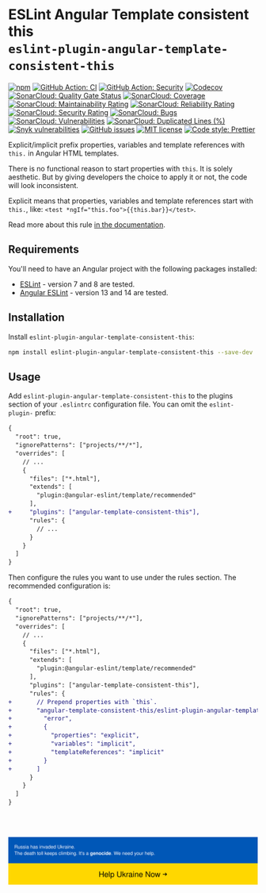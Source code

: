 # ESLint Angular Template consistent this <br>`eslint-plugin-angular-template-consistent-this`

[![npm](https://img.shields.io/npm/v/eslint-plugin-angular-template-consistent-this)](https://www.npmjs.com/package/eslint-plugin-angular-template-consistent-this)
[![GitHub Action: CI](https://img.shields.io/github/workflow/status/jerone/eslint-plugin-angular-template-consistent-this/CI?label=CI&logo=github)](https://github.com/jerone/eslint-plugin-angular-template-consistent-this/actions/workflows/ci.yml)
[![GitHub Action: Security](https://img.shields.io/github/workflow/status/jerone/eslint-plugin-angular-template-consistent-this/Security?label=Security&logo=github)](https://github.com/jerone/eslint-plugin-angular-template-consistent-this/actions/workflows/security.yml)
[![Codecov](https://codecov.io/gh/jerone/eslint-plugin-angular-template-consistent-this/branch/master/graph/badge.svg?token=BTJRO49LZT)](https://codecov.io/gh/jerone/eslint-plugin-angular-template-consistent-this)
[![SonarCloud: Quality Gate Status](https://sonarcloud.io/api/project_badges/measure?project=jerone_eslint-plugin-angular-template-consistent-this&metric=alert_status)](https://sonarcloud.io/summary/new_code?id=jerone_eslint-plugin-angular-template-consistent-this)
[![SonarCloud: Coverage](https://sonarcloud.io/api/project_badges/measure?project=jerone_eslint-plugin-angular-template-consistent-this&metric=coverage)](https://sonarcloud.io/summary/new_code?id=jerone_eslint-plugin-angular-template-consistent-this)
[![SonarCloud: Maintainability Rating](https://sonarcloud.io/api/project_badges/measure?project=jerone_eslint-plugin-angular-template-consistent-this&metric=sqale_rating)](https://sonarcloud.io/summary/new_code?id=jerone_eslint-plugin-angular-template-consistent-this)
[![SonarCloud: Reliability Rating](https://sonarcloud.io/api/project_badges/measure?project=jerone_eslint-plugin-angular-template-consistent-this&metric=reliability_rating)](https://sonarcloud.io/summary/new_code?id=jerone_eslint-plugin-angular-template-consistent-this)
[![SonarCloud: Security Rating](https://sonarcloud.io/api/project_badges/measure?project=jerone_eslint-plugin-angular-template-consistent-this&metric=security_rating)](https://sonarcloud.io/summary/new_code?id=jerone_eslint-plugin-angular-template-consistent-this)
[![SonarCloud: Bugs](https://sonarcloud.io/api/project_badges/measure?project=jerone_eslint-plugin-angular-template-consistent-this&metric=bugs)](https://sonarcloud.io/summary/new_code?id=jerone_eslint-plugin-angular-template-consistent-this)
[![SonarCloud: Vulnerabilities](https://sonarcloud.io/api/project_badges/measure?project=jerone_eslint-plugin-angular-template-consistent-this&metric=vulnerabilities)](https://sonarcloud.io/summary/new_code?id=jerone_eslint-plugin-angular-template-consistent-this)
[![SonarCloud: Duplicated Lines (%)](https://sonarcloud.io/api/project_badges/measure?project=jerone_eslint-plugin-angular-template-consistent-this&metric=duplicated_lines_density)](https://sonarcloud.io/summary/new_code?id=jerone_eslint-plugin-angular-template-consistent-this)
[![Snyk vulnerabilities](https://img.shields.io/snyk/vulnerabilities/github/jerone/eslint-plugin-angular-template-consistent-this?logo=snyk)](https://snyk.io/test/github/jerone/eslint-plugin-angular-template-consistent-this)
[![GitHub issues](https://img.shields.io/github/issues/jerone/eslint-plugin-angular-template-consistent-this?logo=github)](https://github.com/jerone/eslint-plugin-angular-template-consistent-this)
[![MIT license](https://img.shields.io/github/license/jerone/eslint-plugin-angular-template-consistent-this)](https://opensource.org/licenses/MIT)
[![Code style: Prettier](https://img.shields.io/badge/code_style-prettier-ff69b4.svg?style=flat&logo=prettier)](https://github.com/prettier/prettier)

Explicit/implicit prefix properties, variables and template references with `this.` in Angular HTML templates.

There is no functional reason to start properties with `this`. It is solely aesthetic. But by giving developers the choice to apply it or not, the code will look inconsistent.

Explicit means that properties, variables and template references start with `this.`, like: `<test *ngIf="this.foo">{{this.bar}}</test>`.

Read more about this rule [in the documentation](https://github.com/jerone/eslint-plugin-angular-template-consistent-this/blob/master/docs/rules/eslint-plugin-angular-template-consistent-this.md).

## Requirements

You'll need to have an Angular project with the following packages installed:

- [ESLint](https://eslint.org/) - version 7 and 8 are tested.
- [Angular ESLint](https://github.com/angular-eslint/angular-eslint) - version 13 and 14 are tested.

## Installation

Install `eslint-plugin-angular-template-consistent-this`:

```sh
npm install eslint-plugin-angular-template-consistent-this --save-dev
```

## Usage

Add `eslint-plugin-angular-template-consistent-this` to the plugins section of your `.eslintrc` configuration file. You can omit the `eslint-plugin-` prefix:

```diff
{
  "root": true,
  "ignorePatterns": ["projects/**/*"],
  "overrides": [
    // ...
    {
      "files": ["*.html"],
      "extends": [
        "plugin:@angular-eslint/template/recommended"
      ],
+     "plugins": ["angular-template-consistent-this"],
      "rules": {
        // ...
      }
    }
  ]
}
```

Then configure the rules you want to use under the rules section. The recommended configuration is:

```diff
{
  "root": true,
  "ignorePatterns": ["projects/**/*"],
  "overrides": [
    // ...
    {
      "files": ["*.html"],
      "extends": [
        "plugin:@angular-eslint/template/recommended"
      ],
      "plugins": ["angular-template-consistent-this"],
      "rules": {
+       // Prepend properties with `this`.
+       "angular-template-consistent-this/eslint-plugin-angular-template-consistent-this": [
+         "error",
+         {
+           "properties": "explicit",
+           "variables": "implicit",
+           "templateReferences": "implicit"
+         }
+       ]
      }
    }
  ]
}
```

<br/>
<br/>

[![Stand With Ukraine](https://raw.githubusercontent.com/vshymanskyy/StandWithUkraine/main/banner2-direct.svg)](https://stand-with-ukraine.pp.ua)
